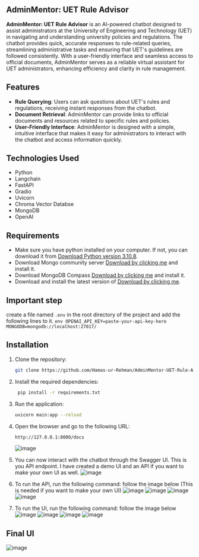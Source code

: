 ## AdminMentor: UET Rule Advisor
**AdminMentor: UET Rule Advisor** is an AI-powered chatbot designed to assist administrators at the University of Engineering and Technology (UET) in navigating and understanding university policies and regulations. The chatbot provides quick, accurate responses to rule-related queries, streamlining administrative tasks and ensuring that UET's guidelines are followed consistently. With a user-friendly interface and seamless access to official documents, AdminMentor serves as a reliable virtual assistant for UET administrators, enhancing efficiency and clarity in rule management.

## Features
- **Rule Querying**: Users can ask questions about UET's rules and regulations, receiving instant responses from the chatbot.
- **Document Retrieval**: AdminMentor can provide links to official documents and resources related to specific rules and policies.
- **User-Friendly Interface**: AdminMentor is designed with a simple, intuitive interface that makes it easy for administrators to interact with the chatbot and access information quickly.

## Technologies Used
- Python
- Langchain
- FastAPI
- Gradio
- Uvicorn
- Chroma Vector Databse
- MongoDB
- OpenAI

## Requirements
- Make sure you have python installed on your computer. If not, you can download it from [Download Python version 3.10.8](https://www.python.org/ftp/python/3.10.8/python-3.10.8-amd64.exe).
- Download Mongo community server [Download by clicking me](https://fastdl.mongodb.org/windows/mongodb-windows-x86_64-7.0.14-signed.msi) and install it.
- Download MongoDB Compass [Download by clicking me](https://downloads.mongodb.com/compass/mongodb-compass-1.43.6-win32-x64.exe) and install it.
- Download and install the latest version of [Download by clicking me](https://github.com/git-for-windows/git/releases/download/v2.46.0.windows.1/Git-2.46.0-64-bit.exe).

## Important step
create a file named `.env` in the root directory of the project and add the following lines to it.
    ```env
    OPENAI_API_KEY=paste-your-api-key-here
    MONGODB=mongodb://localhost:27017/
    ```

## Installation
1. Clone the repository:
   ```bash
   git clone https://github.com/Hamas-ur-Rehman/AdminMentor-UET-Rule-Advisor
   ```

2. Install the required dependencies:
   ```bash
    pip install -r requirements.txt
    ```
3. Run the application:
    ```bash
    uvicorn main:app --reload
    ```
4. Open the browser and go to the following URL:
    ```bash
    http://127.0.0.1:8000/docs
    ```
    ![image](https://github.com/user-attachments/assets/5b86fd6f-b653-4b49-8ba9-bcb1d19d1f24)


5. You can now interact with the chatbot through the Swagger UI. This is you API endpoint. I have created a demo UI and an API if you want to make your own UI as well.
     ![image](https://github.com/user-attachments/assets/91318b76-901c-425d-9ccd-a64c9a97d9b1)

6. To run the API, run the following command: follow the image below (This is needed if you want to make your own UI)
   ![image](https://github.com/user-attachments/assets/3a201513-7659-4a7a-84e3-54b835394162)
   ![image](https://github.com/user-attachments/assets/e46db2ad-50b7-4c02-9653-994b077e0389)
   ![image](https://github.com/user-attachments/assets/7e93ac58-a6a1-4db6-86fc-0cdbdf7492f7)
   ![image](https://github.com/user-attachments/assets/483ebebd-73e5-42c7-a798-0ba859af5b16)

8. To run the UI, run the following command: follow the image below
   ![image](https://github.com/user-attachments/assets/acde4055-79c3-4e31-bd9a-a0cc0c56c723)
   ![image](https://github.com/user-attachments/assets/c9b0e582-2cbc-49aa-9f24-f96c214772d1)
   ![image](https://github.com/user-attachments/assets/15ddc205-4825-45b7-b649-53569f3586f6)
   ![image](https://github.com/user-attachments/assets/1e3680b5-70ae-4d96-8ae0-54e4692e2626)

## Final UI
![image](https://github.com/user-attachments/assets/3a7d4e96-64db-4d60-93bf-0ff5fa9aea85)




